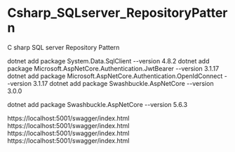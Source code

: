 # Csharp_SQLserver_RepositoryPattern
C sharp SQL server Repository Pattern


dotnet add package System.Data.SqlClient --version 4.8.2
dotnet add package Microsoft.AspNetCore.Authentication.JwtBearer --version 3.1.17
dotnet add package Microsoft.AspNetCore.Authentication.OpenIdConnect --version 3.1.17
dotnet add package Swashbuckle.AspNetCore --version 3.0.0


dotnet add package Swashbuckle.AspNetCore --version 5.6.3

https://localhost:5001/swagger/index.html
https://localhost:5001/swagger/index.html
https://localhost:5001/swagger/index.html
https://localhost:5001/swagger/index.html
